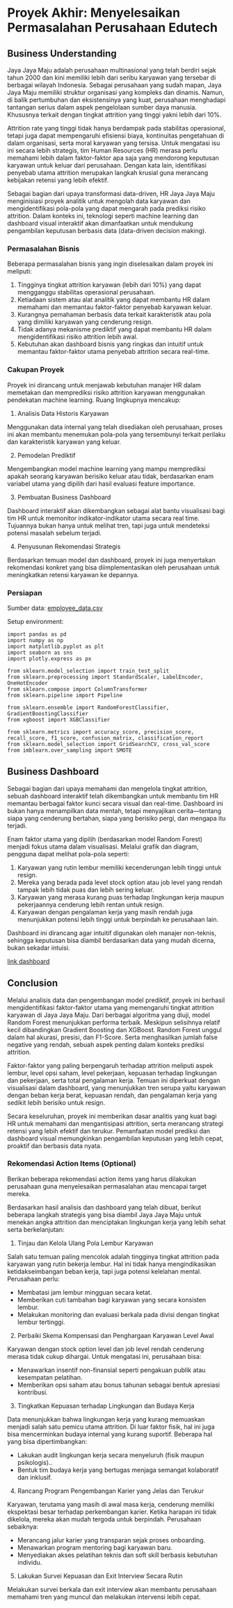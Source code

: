 # Proyek Akhir: Menyelesaikan Permasalahan Perusahaan Edutech

## Business Understanding

Jaya Jaya Maju adalah perusahaan multinasional yang telah berdiri sejak tahun 2000 dan kini memiliki lebih dari seribu karyawan yang tersebar di berbagai wilayah Indonesia. Sebagai perusahaan yang sudah mapan, Jaya Jaya Maju memiliki struktur organisasi yang kompleks dan dinamis. Namun, di balik pertumbuhan dan eksistensinya yang kuat, perusahaan menghadapi tantangan serius dalam aspek pengelolaan sumber daya manusia. Khususnya terkait dengan tingkat attrition yang tinggi yakni lebih dari 10%.

Attrition rate yang tinggi tidak hanya berdampak pada stabilitas operasional, tetapi juga dapat mempengaruhi efisiensi biaya, kontinuitas pengetahuan di dalam organisasi, serta moral karyawan yang tersisa. Untuk mengatasi isu ini secara lebih strategis, tim Human Resources (HR) merasa perlu memahami lebih dalam faktor-faktor apa saja yang mendorong keputusan karyawan untuk keluar dari perusahaan. Dengan kata lain, identifikasi penyebab utama attrition merupakan langkah krusial guna merancang kebijakan retensi yang lebih efektif.

Sebagai bagian dari upaya transformasi data-driven, HR Jaya Jaya Maju menginisiasi proyek analitik untuk mengolah data karyawan dan mengidentifikasi pola-pola yang dapat mengarah pada prediksi risiko attrition. Dalam konteks ini, teknologi seperti machine learning dan dashboard visual interaktif akan dimanfaatkan untuk mendukung pengambilan keputusan berbasis data (data-driven decision making).

### Permasalahan Bisnis

Beberapa permasalahan bisnis yang ingin diselesaikan dalam proyek ini meliputi:
1. Tingginya tingkat attrition karyawan (lebih dari 10%) yang dapat mengganggu stabilitas operasional perusahaan.
2. Ketiadaan sistem atau alat analitik yang dapat membantu HR dalam memahami dan memantau faktor-faktor penyebab karyawan keluar.
3. Kurangnya pemahaman berbasis data terkait karakteristik atau pola yang dimiliki karyawan yang cenderung resign.
4. Tidak adanya mekanisme prediktif yang dapat membantu HR dalam mengidentifikasi risiko attrition lebih awal.
5. Kebutuhan akan dashboard bisnis yang ringkas dan intuitif untuk memantau faktor-faktor utama penyebab attrition secara real-time.

### Cakupan Proyek

Proyek ini dirancang untuk menjawab kebutuhan manajer HR dalam memetakan dan memprediksi risiko attrition karyawan menggunakan pendekatan machine learning. Ruang lingkupnya mencakup:

1. Analisis Data Historis Karyawan
   
Menggunakan data internal yang telah disediakan oleh perusahaan, proses ini akan membantu menemukan pola-pola yang tersembunyi terkait perilaku dan karakteristik karyawan yang keluar.

2. Pemodelan Prediktif
   
Mengembangkan model machine learning yang mampu memprediksi apakah seorang karyawan berisiko keluar atau tidak, berdasarkan enam variabel utama yang dipilih dari hasil evaluasi feature importance.

3. Pembuatan Business Dashboard

Dashboard interaktif akan dikembangkan sebagai alat bantu visualisasi bagi tim HR untuk memonitor indikator-indikator utama secara real time. Tujuannya bukan hanya untuk melihat tren, tapi juga untuk mendeteksi potensi masalah sebelum terjadi.

4. Penyusunan Rekomendasi Strategis

Berdasarkan temuan model dan dashboard, proyek ini juga menyertakan rekomendasi konkret yang bisa diimplementasikan oleh perusahaan untuk meningkatkan retensi karyawan ke depannya.

### Persiapan

Sumber data: [employee_data.csv](https://docs.google.com/spreadsheets/d/1HckF1BG0nwB1-E8VyyCY6xwRib2-KIlnA2LwmMrJ3Wc/edit?usp=sharing)

Setup environment:

```
import pandas as pd
import numpy as np
import matplotlib.pyplot as plt
import seaborn as sns
import plotly.express as px

from sklearn.model_selection import train_test_split
from sklearn.preprocessing import StandardScaler, LabelEncoder, OneHotEncoder
from sklearn.compose import ColumnTransformer
from sklearn.pipeline import Pipeline

from sklearn.ensemble import RandomForestClassifier, GradientBoostingClassifier
from xgboost import XGBClassifier

from sklearn.metrics import accuracy_score, precision_score, recall_score, f1_score, confusion_matrix, classification_report
from sklearn.model_selection import GridSearchCV, cross_val_score
from imblearn.over_sampling import SMOTE
```

## Business Dashboard

Sebagai bagian dari upaya memahami dan mengelola tingkat attrition, sebuah dashboard interaktif telah dikembangkan untuk membantu tim HR memantau berbagai faktor kunci secara visual dan real-time. Dashboard ini bukan hanya menampilkan data mentah, tetapi menyajikan cerita—tentang siapa yang cenderung bertahan, siapa yang berisiko pergi, dan mengapa itu terjadi.

Enam faktor utama yang dipilih (berdasarkan model Random Forest) menjadi fokus utama dalam visualisasi. Melalui grafik dan diagram, pengguna dapat melihat pola-pola seperti:
1. Karyawan yang rutin lembur memiliki kecenderungan lebih tinggi untuk resign.
2. Mereka yang berada pada level stock option atau job level yang rendah tampak lebih tidak puas dan lebih sering keluar.
3. Karyawan yang merasa kurang puas terhadap lingkungan kerja maupun pekerjaannya cenderung lebih rentan untuk resign.
4. Karyawan dengan pengalaman kerja yang masih rendah juga menunjukkan potensi lebih tinggi untuk berpindah ke perusahaan lain.

Dashboard ini dirancang agar intuitif digunakan oleh manajer non-teknis, sehingga keputusan bisa diambil berdasarkan data yang mudah dicerna, bukan sekadar intuisi.

[link dashboard](https://lookerstudio.google.com/reporting/1dbb46c5-66c0-4dc6-8236-87c9193db13d)

## Conclusion

Melalui analisis data dan pengembangan model prediktif, proyek ini berhasil mengidentifikasi faktor-faktor utama yang memengaruhi tingkat attrition karyawan di Jaya Jaya Maju. Dari berbagai algoritma yang diuji, model Random Forest menunjukkan performa terbaik. Meskipun selisihnya relatif kecil dibandingkan Gradient Boosting dan XGBoost. Random Forest unggul dalam hal akurasi, presisi, dan F1-Score. Serta menghasilkan jumlah false negative yang rendah, sebuah aspek penting dalam konteks prediksi attrition.

Faktor-faktor yang paling berpengaruh terhadap attrition meliputi aspek lembur, level opsi saham, level pekerjaan, kepuasan terhadap lingkungan dan pekerjaan, serta total pengalaman kerja. Temuan ini diperkuat dengan visualisasi dalam dashboard, yang menunjukkan tren serupa yaitu karyawan dengan beban kerja berat, kepuasan rendah, dan pengalaman kerja yang sedikit lebih berisiko untuk resign.

Secara keseluruhan, proyek ini memberikan dasar analitis yang kuat bagi HR untuk memahami dan mengantisipasi attrition, serta merancang strategi retensi yang lebih efektif dan terukur. Pemanfaatan model prediksi dan dashboard visual memungkinkan pengambilan keputusan yang lebih cepat, proaktif dan berbasis data nyata.

### Rekomendasi Action Items (Optional)

Berikan beberapa rekomendasi action items yang harus dilakukan perusahaan guna menyelesaikan permasalahan atau mencapai target mereka.

Berdasarkan hasil analisis dan dashboard yang telah dibuat, berikut beberapa langkah strategis yang bisa diambil Jaya Jaya Maju untuk menekan angka attrition dan menciptakan lingkungan kerja yang lebih sehat serta berkelanjutan:

1. Tinjau dan Kelola Ulang Pola Lembur Karyawan

Salah satu temuan paling mencolok adalah tingginya tingkat attrition pada karyawan yang rutin bekerja lembur. Hal ini tidak hanya mengindikasikan ketidakseimbangan beban kerja, tapi juga potensi kelelahan mental. Perusahaan perlu:
  - Membatasi jam lembur mingguan secara ketat.
  - Memberikan cuti tambahan bagi karyawan yang secara konsisten lembur.
  - Melakukan monitoring dan evaluasi berkala pada divisi dengan tingkat lembur tertinggi.

2. Perbaiki Skema Kompensasi dan Penghargaan Karyawan Level Awal

Karyawan dengan stock option level dan job level rendah cenderung merasa tidak cukup dihargai. Untuk mengatasi ini, perusahaan bisa:
  - Menawarkan insentif non-finansial seperti pengakuan publik atau kesempatan pelatihan.
  - Memberikan opsi saham atau bonus tahunan sebagai bentuk apresiasi kontribusi.

3. Tingkatkan Kepuasan terhadap Lingkungan dan Budaya Kerja

Data menunjukkan bahwa lingkungan kerja yang kurang memuaskan menjadi salah satu pemicu utama attrition. Di luar faktor fisik, hal ini juga bisa mencerminkan budaya internal yang kurang suportif. Beberapa hal yang bisa dipertimbangkan:
  - Lakukan audit lingkungan kerja secara menyeluruh (fisik maupun psikologis)..
  - Bentuk tim budaya kerja yang bertugas menjaga semangat kolaboratif dan inklusif.

4. Rancang Program Pengembangan Karier yang Jelas dan Terukur

Karyawan, terutama yang masih di awal masa kerja, cenderung memiliki ekspektasi besar terhadap perkembangan karier. Ketika harapan ini tidak dikelola, mereka akan mudah tergoda untuk berpindah. Perusahaan sebaiknya:
  - Merancang jalur karier yang transparan sejak proses onboarding.
  - Menawarkan program mentoring bagi karyawan baru.
  - Menyediakan akses pelatihan teknis dan soft skill berbasis kebutuhan individu.

5. Lakukan Survei Kepuasan dan Exit Interview Secara Rutin

Melakukan survei berkala dan exit interview akan membantu perusahaan memahami tren yang muncul dan melakukan intervensi lebih cepat.
